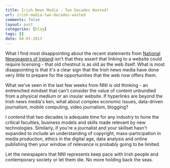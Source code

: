 ```yaml
---
title: Irish News Media - Two Decades Wasted?
url: irish-media-two-decades-wasted
comments: false
layout: post
categories: [blog]
tags: []
date: 04-01-2013
---
```

What I find most disappointing about the recent statements from <a href="http://www.nni.ie/v2/broad/portal.php?content=../_includes/prportal.php&date=4th%20Jan%202013&year=2013">National Newspapers of Ireland</a> isn't that they assert that linking to a website could require licensing - that old chestnut is as old as the web itself. What is most disappointing is that it's a clear sign that the Irish news media have done very little to prepare for the opportunities that the web now offers them.

What we've seen in the last few weeks from NNI is old thinking -  an entrenched mindset that can't consider the value of content unbundled from a physical medium or an insular website. If hyperlinks are beyond the Irish news media's ken, what about complex economic issues, data-driven journalism, mobile computing, video journalism, blogging?

I contend that two decades is adequate time for any industry to hone the critical faculties, business models and skills made relevant by new technologies. Similarly, if you're a journalist and your skillset hasn't expanded to include an understanding of copyright, mass-participation in media production, ethics in the digital age, data analysis and online publishing then your window of relevance is probably going to be limited. 

Let the newspapers that NNI represents keep pace with Irish people and contemporary society or let them die. No more holding back the seas.

